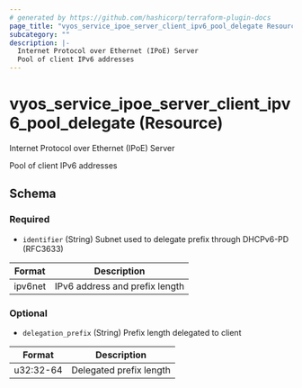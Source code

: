 ```yaml
---
# generated by https://github.com/hashicorp/terraform-plugin-docs
page_title: "vyos_service_ipoe_server_client_ipv6_pool_delegate Resource - vyos"
subcategory: ""
description: |-
  Internet Protocol over Ethernet (IPoE) Server
  Pool of client IPv6 addresses
---
```


# vyos_service_ipoe_server_client_ipv6_pool_delegate (Resource)

Internet Protocol over Ethernet (IPoE) Server

Pool of client IPv6 addresses



<!-- schema generated by tfplugindocs -->
## Schema

### Required

- `identifier` (String) Subnet used to delegate prefix through DHCPv6-PD (RFC3633)

|  Format  |  Description  |
|----------|---------------|
|  ipv6net  |  IPv6 address and prefix length  |

### Optional

- `delegation_prefix` (String) Prefix length delegated to client

|  Format  |  Description  |
|----------|---------------|
|  u32:32-64  |  Delegated prefix length  |
